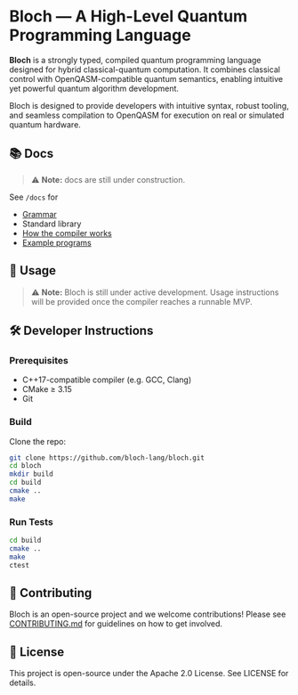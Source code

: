 # Bloch — A High-Level Quantum Programming Language
**Bloch** is a strongly typed, compiled quantum programming language designed for hybrid classical-quantum computation. It combines classical control with OpenQASM-compatible quantum semantics, enabling intuitive yet powerful quantum algorithm development.

Bloch is designed to provide developers with intuitive syntax, robust tooling, and seamless compilation to OpenQASM for execution on real or simulated quantum hardware.

## 📚 Docs
> ⚠ **Note:** docs are still under construction.

See `/docs` for
- [Grammar](docs/grammar.md)
- Standard library
- [How the compiler works](docs/compiler.md)
- [Example programs](examples/README.md)

## 🚀 Usage

> ⚠ **Note:** Bloch is still under active development. Usage instructions will be provided once the compiler reaches a runnable MVP.

## 🛠 Developer Instructions

### Prerequisites

- C++17-compatible compiler (e.g. GCC, Clang)
- CMake ≥ 3.15
- Git

### Build

Clone the repo:

```bash
git clone https://github.com/bloch-lang/bloch.git
cd bloch
mkdir build
cd build
cmake ..
make
```
### Run Tests
```bash
cd build
cmake ..
make
ctest
```

## 🤝 Contributing
Bloch is an open-source project and we welcome contributions! Please see [CONTRIBUTING.md](https://github.com/bloch-lang/bloch/blob/master/CONTRIBUTING.md) for guidelines on how to get involved.

## 📄 License
This project is open-source under the Apache 2.0 License. See LICENSE for details.